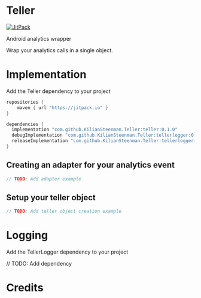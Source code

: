 # Teller
[![JitPack](https://jitpack.io/v/KilianSteenman/Teller.svg)](https://jitpack.io/#KilianSteenman/Teller)

Android analytics wrapper

Wrap your analytics calls in a single object.

# Implementation
Add the Teller dependency to your project

```groovy
repositories {
    maven { url "https://jitpack.io" }
}
```
```groovy
dependencies {
  implementation "com.github.KilianSteenman.Teller:teller:0.1.0"
  debugImplementation "com.github.KilianSteenman.Teller:tellerlogger:0.1.0"
  releaseImplementation "com.github.KilianSteenman.Teller:tellerlogger-noop:0.1.0"
}
```

## Creating an adapter for your analytics event
```kotlin
// TODO: Add adapter example
```

## Setup your teller object
```kotlin
// TODO: Add teller object creation example
```

# Logging
Add the TellerLogger dependency to your project

// TODO: Add dependency

# Credits
